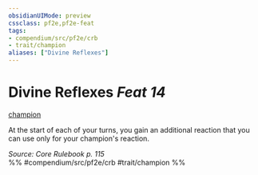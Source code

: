 ```yaml
---
obsidianUIMode: preview
cssclass: pf2e,pf2e-feat
tags:
- compendium/src/pf2e/crb
- trait/champion
aliases: ["Divine Reflexes"]
---
```

# Divine Reflexes  *Feat 14*  
[champion](/rules/traits/champion.md)  


At the start of each of your turns, you gain an additional reaction that you can use only for your champion's reaction.

*Source: Core Rulebook p. 115*  
%% #compendium/src/pf2e/crb #trait/champion %%